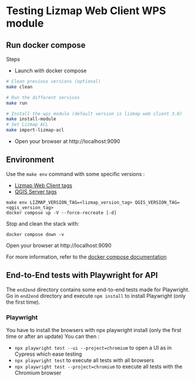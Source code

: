 # Testing Lizmap Web Client WPS module

## Run docker compose

Steps

- Launch  with  docker compose

```bash
# Clean previous versions (optional)
make clean

# Run the different services
make run

# Install the wps module (default version is lizmap web client 3.8)
make install-module
# Set Lizmap ACL
make import-lizmap-acl
```

- Open your browser at http://localhost:9090

## Environment

Use the `make env` command with some specific versions :

* [Lizmap Web Client tags](https://hub.docker.com/r/3liz/lizmap-web-client/tags)
* [QGIS Server tags](https://hub.docker.com/r/3liz/qgis-map-server/tags)

```
make env LIZMAP_VERSION_TAG=<lizmap_version_tag> QGIS_VERSION_TAG=<qgis_version_tag>
docker compose up -V --force-recreate [-d]
```

Stop and clean the stack with:
```
docker compose down -v
```


Open your browser at http://localhost:9090


For more information, refer to the [docker compose documentation](https://docs.docker.com/compose/)

## End-to-End tests with Playwright for API

The `end2end` directory contains some end-to-end tests made for Playwright.
Go in `end2end` directory and execute `npm install` to install Playwright (only the first time).

### Playwright

You have to install the browsers with npx playwright install (only the first time or after an update) You can then :

* `npx playwright test --ui --project=chromium` to open a UI as in Cypress which ease testing
* `npx playwright test` to execute all tests with all browsers
* `npx playwright test --project=chromium` to execute all tests with the Chromium browser
